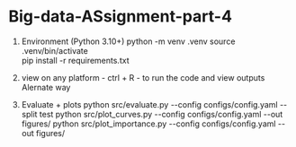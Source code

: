 # Big-data-ASsignment-part-4
1) Environment (Python 3.10+)
python -m venv .venv
source .venv/bin/activate   
pip install -r requirements.txt

2) view on any platform -
   ctrl + R - to run the code and view outputs
Alernate way
 3) Evaluate + plots
python src/evaluate.py --config configs/config.yaml --split test
python src/plot_curves.py --config configs/config.yaml --out figures/
python src/plot_importance.py --config configs/config.yaml --out figures/
